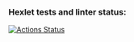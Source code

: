 ### Hexlet tests and linter status:
[![Actions Status](https://github.com/susorovpp/qa-engineer-project-84/actions/workflows/hexlet-check.yml/badge.svg)](https://github.com/susorovpp/qa-engineer-project-84/actions)